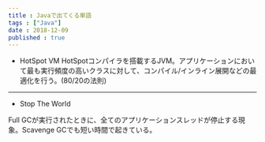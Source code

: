 ```yaml
---
title : Javaで出てくる単語
tags : ["Java"]
date : 2018-12-09
published : true
---
```



+ HotSpot VM
HotSpotコンパイラを搭載するJVM。アプリケーションにおいて最も実行頻度の高いクラスに対して、コンパイル/インライン展開などの最適化を行う。(80/20の法則)

---

+ Stop The World

Full GCが実行されたときに、全てのアプリケーションスレッドが停止する現象。Scavenge GCでも短い時間で起きている。
